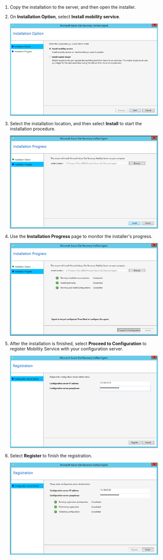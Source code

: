 1. Copy the installation to the server, and then open the installer.
2. On **Installation Option**, select **Install mobility service**.

    ![Mobility Service installation option page](./media/site-recovery-install-mob-svc-gui/mobility1.png)

3. Select the installation location, and then select **Install** to start the installation procedure.

    ![Mobility Service installation location page](./media/site-recovery-install-mob-svc-gui/mobility2.png)

4. Use the **Installation Progress** page to monitor the installer's progress.

    ![Mobility Service installation progress page](./media/site-recovery-install-mob-svc-gui/mobility3.png)

5. After the installation is finished, select **Proceed to Configuration** to register Mobility Service with your configuration server.

    ![Mobility Service registration page](./media/site-recovery-install-mob-svc-gui/mobility4.png)

6. Select **Register** to finish the registration.

    ![Mobility Service registration final page](./media/site-recovery-install-mob-svc-gui/mobility5.png)

